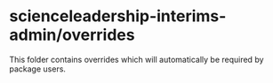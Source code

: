 # scienceleadership-interims-admin/overrides

This folder contains overrides which will automatically be required by package users.
